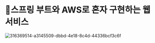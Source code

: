 <h1>📖스프링 부트와 AWS로 혼자 구현하는 웹서비스</h1>


![316369514-a3145509-dbbd-4e18-8c4d-44336bcf3c6f](https://github.com/tjdgus903/stormStudy1/assets/158554431/b5cdb00c-8aca-47ae-8761-0bb53e2435f8)
